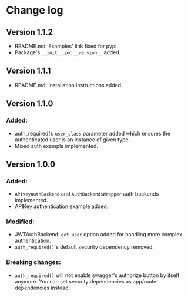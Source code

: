 # Change log

## Version 1.1.2
 - README.md: Examples' link fixed for pypi.
 - Package's `__init__.py`: `__version__` added.

## Version 1.1.1
 - README.md: Installation instructions added.

## Version 1.1.0

### Added:
 - auth_required(): `user_class` parameter added which ensures the authenticated user is an instance of given type.
 - Mixed auth example implemented.


## Version 1.0.0

### Added:
 - `APIKeyAuthBackend` and `AuthBackendsWrapper` auth backends implemented.
 - APIKey authentication example added.

### Modified:
 - JWTAuthBackend: `get_user` option added for handling more complex authentication.
 - `auth_required()`'s default security dependency removed.

### Breaking changes:
 - `auth_required()` will not enable swagger's authorize button by itself anymore. You can set security dependencies as app/router dependencies instead.

